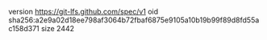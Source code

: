 version https://git-lfs.github.com/spec/v1
oid sha256:a2e9a02d18ee798af3064b72fbaf6875e9105a10b19b99f89d8fd55ac158d371
size 2442
